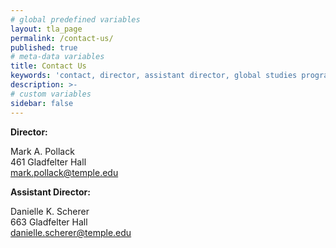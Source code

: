 ```yaml
---
# global predefined variables
layout: tla_page
permalink: /contact-us/
published: true
# meta-data variables
title: Contact Us
keywords: 'contact, director, assistant director, global studies program'
description: >-
# custom variables
sidebar: false
---
```

**Director:**

Mark A. Pollack<br>
461 Gladfelter Hall<br>
[mark.pollack@temple.edu](mailto:mark.pollack@temple.edu)<br>

**Assistant Director:**

Danielle K. Scherer<br>
663 Gladfelter Hall<br>
[danielle.scherer@temple.edu](mailto:danielle.scherer@temple.edu)<br>
